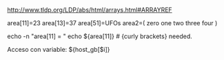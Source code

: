 http://www.tldp.org/LDP/abs/html/arrays.html#ARRAYREF

area[11]=23
area[13]=37
area[51]=UFOs
area2=( zero one two three four )

echo -n "area[11] = "
echo ${area[11]}    #  {curly brackets} needed.


Acceso con variable:
${host_gb[$i]}
